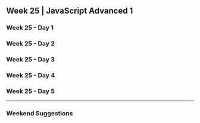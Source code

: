 ## Week 25 | JavaScript Advanced 1

### Week 25 - Day 1

### Week 25 - Day 2

### Week 25 - Day 3

### Week 25 - Day 4

### Week 25 - Day 5

---

### Weekend Suggestions